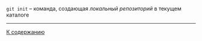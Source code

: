 `git init` – команда, создающая *локальный репозиторий* в текущем каталоге

--- 
[К содержанию](./contents.md)